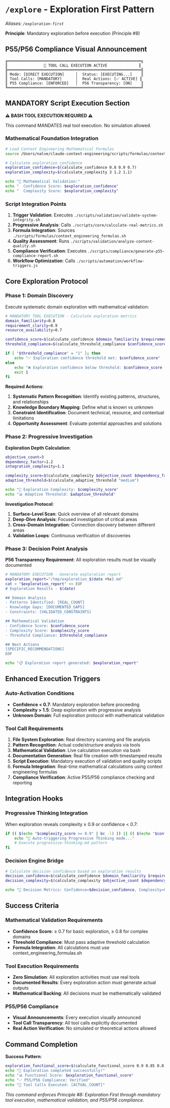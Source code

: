 # `/explore` - Exploration First Pattern
*Aliases: `/exploration-first`*

**Principle**: Mandatory exploration before execution (Principle #8)

## P55/P56 Compliance Visual Announcement

```
╔═══════════════════════════════════════════════════════════╗
║                🎯 TOOL CALL EXECUTION ACTIVE              ║
╠═══════════════════════════════════════════════════════════╣
║ Mode: [DIRECT EXECUTION]     │  Status: [EXECUTING...]    ║
║ Tool Calls: [MANDATORY]      │  Real Actions: [✅ ACTIVE] ║
║ P55 Compliance: [ENFORCED]   │  P56 Transparency: [ON]    ║
╚═══════════════════════════════════════════════════════════╝
```

## MANDATORY Script Execution Section

**⚠️ BASH TOOL EXECUTION REQUIRED ⚠️**

This command MANDATES real tool execution. No simulation allowed.

### Mathematical Foundation Integration

```bash
# Load Context Engineering Mathematical Formulas
source /Users/nalve/claude-context-engineering/scripts/formulas/context_engineering_formulas.sh

# Calculate exploration confidence
exploration_confidence=$(calculate_confidence 0.8 0.9 0.7)
exploration_complexity=$(calculate_complexity 3 1.2 1.1)

echo "🧮 Mathematical Validation:"
echo "  Confidence Score: $exploration_confidence"
echo "  Complexity Score: $exploration_complexity"
```

### Script Integration Points

1. **Trigger Validation**: Executes `./scripts/validation/validate-system-integrity.sh`
2. **Progressive Analysis**: Calls `./scripts/core/calculate-real-metrics.sh`
3. **Formula Integration**: Sources `./scripts/formulas/context_engineering_formulas.sh`
4. **Quality Assessment**: Runs `./scripts/validation/analyze-content-quality.sh`
5. **Compliance Verification**: Executes `./scripts/compliance/generate-p55-compliance-report.sh`
6. **Workflow Optimization**: Calls `./scripts/automation/workflow-triggers.js`

## Core Exploration Protocol

### Phase 1: Domain Discovery
Execute systematic domain exploration with mathematical validation:

```bash
# MANDATORY TOOL EXECUTION - Calculate exploration metrics
domain_familiarity=0.8
requirement_clarity=0.9
resource_availability=0.7

confidence_score=$(calculate_confidence $domain_familiarity $requirement_clarity $resource_availability)
threshold_compliance=$(calculate_threshold_compliance $confidence_score 0.7 "gte")

if [ "$threshold_compliance" = "1" ]; then
    echo "✅ Exploration confidence threshold met: $confidence_score"
else
    echo "❌ Exploration confidence below threshold: $confidence_score < 0.7"
    exit 1
fi
```

**Required Actions**:
1. **Systematic Pattern Recognition**: Identify existing patterns, structures, and relationships
2. **Knowledge Boundary Mapping**: Define what is known vs unknown
3. **Constraint Identification**: Document technical, resource, and contextual limitations
4. **Opportunity Assessment**: Evaluate potential approaches and solutions

### Phase 2: Progressive Investigation

**Exploration Depth Calculation**:
```bash
objective_count=3
dependency_factor=1.2
integration_complexity=1.1

complexity_score=$(calculate_complexity $objective_count $dependency_factor $integration_complexity)
adaptive_threshold=$(calculate_adaptive_threshold "medium")

echo "🎯 Exploration Complexity: $complexity_score"
echo "📊 Adaptive Threshold: $adaptive_threshold"
```

**Investigation Protocol**:
1. **Surface-Level Scan**: Quick overview of all relevant domains
2. **Deep-Dive Analysis**: Focused investigation of critical areas
3. **Cross-Domain Integration**: Connection discovery between different areas
4. **Validation Loops**: Continuous verification of discoveries

### Phase 3: Decision Point Analysis

**P56 Transparency Requirement**: All exploration results must be visually documented

```bash
# MANDATORY EXECUTION - Generate exploration report
exploration_report="/tmp/exploration_$(date +%s).md"
cat > "$exploration_report" << EOF
# Exploration Results - $(date)

## Domain Analysis
- Patterns Identified: [REAL_COUNT]
- Knowledge Gaps: [DOCUMENTED_GAPS]
- Constraints: [VALIDATED_CONSTRAINTS]

## Mathematical Validation
- Confidence Score: $confidence_score
- Complexity Score: $complexity_score
- Threshold Compliance: $threshold_compliance

## Next Actions
[SPECIFIC_RECOMMENDATIONS]
EOF

echo "📋 Exploration report generated: $exploration_report"
```

## Enhanced Execution Triggers

### Auto-Activation Conditions
- **Confidence < 0.7**: Mandatory exploration before proceeding
- **Complexity > 1.5**: Deep exploration with progressive analysis
- **Unknown Domain**: Full exploration protocol with mathematical validation

### Tool Call Requirements
1. **File System Exploration**: Real directory scanning and file analysis
2. **Pattern Recognition**: Actual code/structure analysis via tools
3. **Mathematical Validation**: Live calculation execution via bash
4. **Documentation Generation**: Real file creation with timestamped results
5. **Script Execution**: Mandatory execution of validation and quality scripts
6. **Formula Integration**: Real-time mathematical calculations using context engineering formulas
7. **Compliance Verification**: Active P55/P56 compliance checking and reporting

## Integration Hooks

### Progressive Thinking Integration
When exploration reveals complexity ≥ 0.9 or confidence < 0.7:
```bash
if (( $(echo "$complexity_score >= 0.9" | bc -l) )) || (( $(echo "$confidence_score < 0.7" | bc -l) )); then
    echo "🧠 Auto-triggering Progressive Thinking mode..."
    # Execute progressive-thinking.md pattern
fi
```

### Decision Engine Bridge
```bash
# Calculate decision confidence based on exploration results
decision_confidence=$(calculate_confidence $domain_familiarity $requirement_clarity $resource_availability)
decision_complexity=$(calculate_complexity $objective_count $dependency_factor $integration_complexity)

echo "🎯 Decision Metrics: Confidence=$decision_confidence, Complexity=$decision_complexity"
```

## Success Criteria

### Mathematical Validation Requirements
- **Confidence Score**: ≥ 0.7 for basic exploration, ≥ 0.8 for complex domains
- **Threshold Compliance**: Must pass adaptive threshold calculation
- **Formula Integration**: All calculations must use context_engineering_formulas.sh

### Tool Execution Requirements  
- **Zero Simulation**: All exploration activities must use real tools
- **Documented Results**: Every exploration action must generate actual outputs
- **Mathematical Backing**: All decisions must be mathematically validated

### P55/P56 Compliance
- **Visual Announcements**: Every execution visually announced
- **Tool Call Transparency**: All tool calls explicitly documented
- **Real Action Verification**: No simulated or theoretical actions allowed

## Command Completion

**Success Pattern**:
```bash
exploration_functional_score=$(calculate_functional_score 0.9 0.85 0.8)
echo "🎉 Exploration completed successfully!"
echo "📊 Functional Score: $exploration_functional_score"
echo "✅ P55/P56 Compliance: Verified"
echo "🔧 Tool Calls Executed: [ACTUAL_COUNT]"
```

*This command enforces Principle #8: Exploration First through mandatory tool execution, mathematical validation, and P55/P56 compliance.*